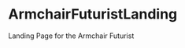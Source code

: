 # ArmchairFuturistLanding
Landing Page for the Armchair Futurist

<!-- 
Vibe Coding Prompt: Landing Page - Alex Myers, AI Innovation Consultant

Goal: Super modern, clean, authentic futurist landing page.
Tech: Tailwind CSS, responsive, accessible.
Primary CTAs: "Schedule AI Discovery Call", "Explore Partnership" (link to Google Scheduler).
Color Palette Concept: Deep Teal/Purple primary, Cool Grey secondary, Warm Accent (e.g., muted orange/bright yellow).
Typography: Montserrat (headings), Inter (body).

Page Structure & Content Essence:

1.  **Hero Section:**
    *   Headline: "Helping Organisations Navigate AI-Driven Change" (or similar).
    *   Sub-headline: Alex Myers, authentic systems-thinking AI innovator, empowers tech change.
    *   Alex's Profile Picture.
    *   Primary CTA.

2.  **Problem/Opportunity Teaser:**
    *   Briefly: Challenges of navigating AI & rapid tech evolution.

3.  **"Why Work With Me" Section (Client-Centric Value):**
    *   Focus: Differentiators - Authentic systems-thinking, co-design, breakthrough dialogue, holistic solutions, anti-fragility.
    *   **Key Content:** Showcase 5 Skill Areas (Cross-Functional Project Leadership; US-Portugal Communication; Technical Distillation & Product Strategy; Agile & Iterative Methodology; Business Development & Partnerships) with brief Subvisual project examples (Fractal, Zinc, Utrust, LightShift, Coverflex).
    *   Evidence: Past Aragon leadership (OKR framework, KPI tracking, remote collaboration best practices).
    *   Contrast: His "different approach" vs. generic consultants (from personal quote sentiment).

4.  **Services Section (Card-based):**
    *   AI Strategy
    *   AI Adoption & Change Management
    *   Business & Digital Transformation
    *   Education & Training
    *   Public Speaking & Thought Leadership
    *   (Short benefit statement for each).

5.  **"About Me" Section (Personal Narrative & Values):**
    *   Alex Myers: Innovator (AI, culture, blockchain). Founder, Alex Myers Consulting LLC (2025).
    *   Journey: Relocated to Portugal, community building (expat groups Braga), 10-day silent meditation.
    *   Continuous Learner: 30+ LinkedIn articles (Web3, AI, quantum), 15 books/year (diverse topics).
    *   Passion: "Mission Driven You" podcast insights (tech, human connection, future of work). Gen AI Academy role.
    *   Philosophy: Prioritizing authenticity, meaningful change.

6.  **Social Proof/Credibility Section:**
    *   Logos: The Gen AI Academy, Culminate Strategy Group, Techstars, Aragon, Launch by NTT DATA.
    *   Featured: "Mission Driven You" podcast.
    *   Testimonials: Link to LinkedIn Recommendations.

7.  **Thought Leadership/Resources Section:**
    *   Links to: Substack, LinkedIn articles, other podcast appearances.

8.  **Final CTA Section:**
    *   Reiterate primary CTAs.

9.  **Footer:**
    *   Location: Portugal. LLC Founded: 2025. Copyright. LinkedIn link.

Differentiation Reminder:
*   "About Me": WHO Alex is, his journey, values, motivations.
*   "Why Work With Me": HOW Alex delivers value to clients, his specific skills, proven experience, and tangible outcomes.
-->
